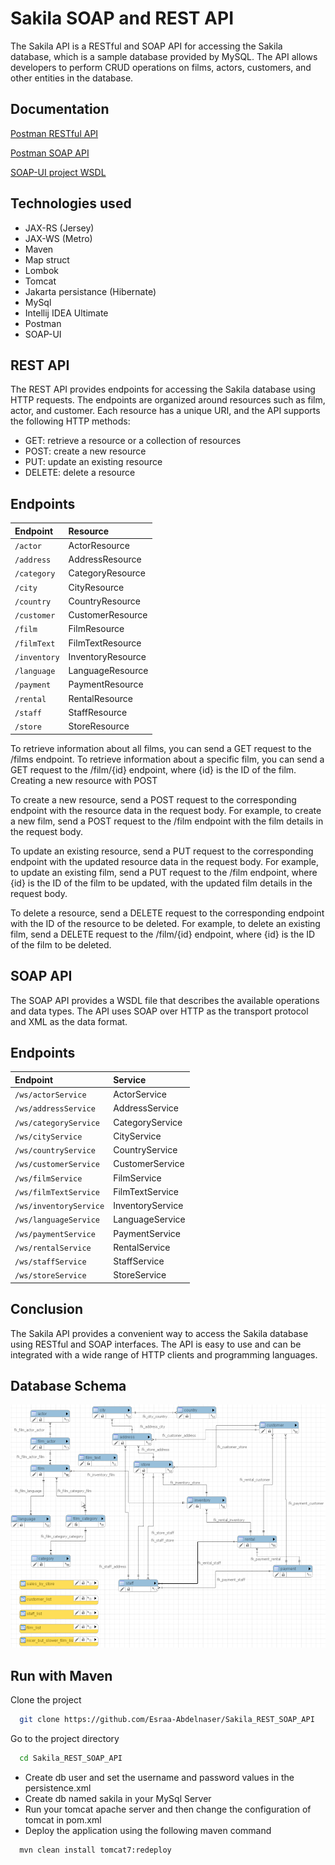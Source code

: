 # Sakila SOAP and REST API

The Sakila API is a RESTful and SOAP API for accessing the Sakila database, which is a sample database provided by
MySQL. The API allows developers to perform CRUD operations on films, actors, customers, and other entities in the
database.

## Documentation

[Postman RESTful API](https://documenter.getpostman.com/view/26735340/2s93Y3ugCW)

[Postman SOAP API](https://documenter.getpostman.com/view/26735340/2s93Y3uftt)

[SOAP-UI project WSDL](https://github.com/Esraa-Abdelnaser/Sakila_REST_SOAP_API/blob/main/wsdl_soapui-project.xml)
## Technologies used

- JAX-RS (Jersey)
- JAX-WS (Metro)
- Maven
- Map struct
- Lombok
- Tomcat
- Jakarta persistance (Hibernate)
- MySql
- Intellij IDEA Ultimate
- Postman
- SOAP-UI

## REST API

The REST API provides endpoints for accessing the Sakila database using HTTP requests. The endpoints are organized
around resources such as film, actor, and customer. Each resource has a unique URI, and the API supports the
following HTTP methods:

- GET: retrieve a resource or a collection of resources
- POST: create a new resource
- PUT: update an existing resource
- DELETE: delete a resource

## Endpoints

| Endpoint     | Resource          
|:-------------|:------------------ 
| `/actor`     | ActorResource     
| `/address`   | AddressResource   
| `/category`  | CategoryResource  
| `/city`      | CityResource      
| `/country`   | CountryResource   
| `/customer`  | CustomerResource  
| `/film`      | FilmResource      
| `/filmText`  | FilmTextResource  
| `/inventory` | InventoryResource 
| `/language`  | LanguageResource  
| `/payment`   | PaymentResource   
| `/rental`    | RentalResource    
| `/staff`     | StaffResource     
| `/store`     | StoreResource     

To retrieve information about all films, you can send a GET request to the /films endpoint. To retrieve information
about a specific film, you can send a GET request to the /film/{id} endpoint, where {id} is the ID of the film.
Creating a new resource with POST

To create a new resource, send a POST request to the corresponding endpoint with the resource data in the request body.
For example, to create a new film, send a POST request to the /film endpoint with the film details in the request body.

To update an existing resource, send a PUT request to the corresponding endpoint with the updated resource data in the
request body.
For example, to update an existing film, send a PUT request to the /film endpoint, where {id} is the ID of the
film to be updated, with the updated film details in the request body.

To delete a resource, send a DELETE request to the corresponding endpoint with the ID of the resource to be deleted.
For example, to delete an existing film, send a DELETE request to the /film/{id} endpoint, where {id} is the ID of the
film to be deleted.

## SOAP API

The SOAP API provides a WSDL file that describes the available operations and data types. The API uses SOAP over HTTP as
the transport protocol and XML as the data format.

## Endpoints

| Endpoint               | Service          
|:-----------------------|:----------------- 
| `/ws/actorService`     | ActorService     
| `/ws/addressService`   | AddressService   
| `/ws/categoryService`  | CategoryService  
| `/ws/cityService`      | CityService      
| `/ws/countryService`   | CountryService   
| `/ws/customerService`  | CustomerService  
| `/ws/filmService`      | FilmService      
| `/ws/filmTextService`  | FilmTextService  
| `/ws/inventoryService` | InventoryService 
| `/ws/languageService`  | LanguageService  
| `/ws/paymentService`   | PaymentService   
| `/ws/rentalService`    | RentalService    
| `/ws/staffService`     | StaffService     
| `/ws/storeService`     | StoreService     

## Conclusion

The Sakila API provides a convenient way to access the Sakila database using RESTful and SOAP interfaces. The API is
easy to use and can be integrated with a wide range of HTTP clients and programming languages.

## Database Schema

<p align="center">
  <img src="src/main/resources/imgs/sakila-schema.png" title="erd">
</p>

## Run with Maven

Clone the project

```bash
  git clone https://github.com/Esraa-Abdelnaser/Sakila_REST_SOAP_API
```

Go to the project directory

```bash
  cd Sakila_REST_SOAP_API
```

- Create db user and set the username and password values in the persistence.xml
- Create db named sakila in your MySql Server
- Run your tomcat apache server and then change the configuration of tomcat in pom.xml
- Deploy the application using the following maven command

```
  mvn clean install tomcat7:redeploy
```
